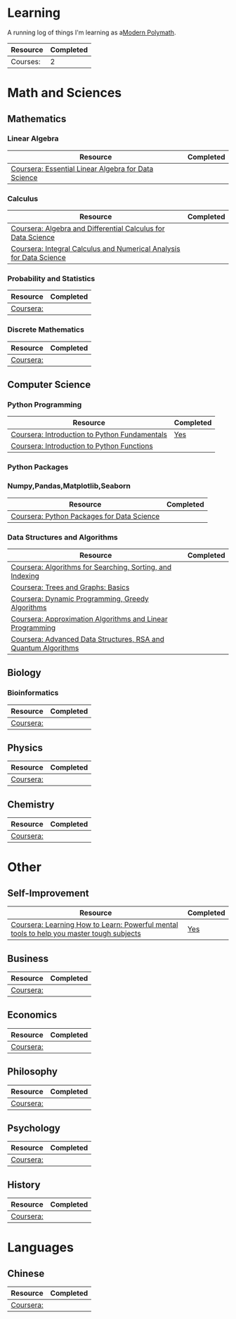 # Learning

A running log of things I'm learning as a[Modern Polymath](https://medium.com/accelerated-intelligence/modern-polymath-81f882ce52db).

|Resource|Completed|
|---|---|
|Courses: |2|

# Math and Sciences

## Mathematics

### Linear Algebra
|Resource|Completed|
|---|---|
|[Coursera: Essential Linear Algebra for Data Science](https://www.coursera.org/learn/essential-linear-algebra-for-data-science)| |
### Calculus
|Resource|Completed|
|---|---|
|[Coursera: Algebra and Differential Calculus for Data Science](https://www.coursera.org/learn/algebra-and-differential-calculus-for-data-science)| |
|[Coursera: Integral Calculus and Numerical Analysis for Data Science](https://www.coursera.org/learn/integral-calculus-and-numerical-analysis-for-data-science)| |
### Probability and Statistics
|Resource|Completed|
|---|---|
|[Coursera: ]()| |
### Discrete Mathematics
|Resource|Completed|
|---|---|
|[Coursera: ]()| |

## Computer Science

### Python Programming

|Resource|Completed|
|---|---|
|[Coursera: Introduction to Python Fundamentals](https://www.coursera.org/learn/introduction-python-fundamentals)|[Yes](https://coursera.org/share/33a128dd2096f7f1bd294421e44a4185)|
|[Coursera: Introduction to Python Functions](https://www.coursera.org/learn/introduction-python-functions)| |
### Python Packages
### Numpy,Pandas,Matplotlib,Seaborn
|Resource|Completed|
|---|---|
|[Coursera: Python Packages for Data Science](https://www.coursera.org/learn/python-packages-data-science)| |


### Data Structures and Algorithms

|Resource|Completed|
|---|---|
|[Coursera: Algorithms for Searching, Sorting, and Indexing](https://www.coursera.org/learn/algorithms-searching-sorting-indexing)| |
|[Coursera: Trees and Graphs: Basics](https://www.coursera.org/learn/trees-graphs-basics)| |
|[Coursera: Dynamic Programming, Greedy Algorithms](https://www.coursera.org/learn/dynamic-programming-greedy-algorithms)| |
|[Coursera: Approximation Algorithms and Linear Programming](https://www.coursera.org/learn/linear-programming-and-approximation-algorithms)| |
|[Coursera: Advanced Data Structures, RSA and Quantum Algorithms](https://www.coursera.org/learn/advanced-data-structures-rsa-and-quantum-algorithms)| |

## Biology
### Bioinformatics
|Resource|Completed|
|---|---|
|[Coursera: ]()| |

## Physics

|Resource|Completed|
|---|---|
|[Coursera: ]()| |

## Chemistry

|Resource|Completed|
|---|---|
|[Coursera: ]()| |

# Other 

## Self-Improvement

|Resource|Completed|
|---|---|
|[Coursera: Learning How to Learn: Powerful mental tools to help you master tough subjects](https://www.coursera.org/learn/learning-how-to-learn)|[Yes](https://coursera.org/share/c37615c59e6721fac0eeb6fcdcc2b663)|

## Business

|Resource|Completed|
|---|---|
|[Coursera: ]()| |

## Economics

|Resource|Completed|
|---|---|
|[Coursera: ]()| |

## Philosophy

|Resource|Completed|
|---|---|
|[Coursera: ]()| |

## Psychology

|Resource|Completed|
|---|---|
|[Coursera: ]()| |

## History

|Resource|Completed|
|---|---|
|[Coursera: ]()| |

# Languages
## Chinese
|Resource|Completed|
|---|---|
|[Coursera: ]()| |

